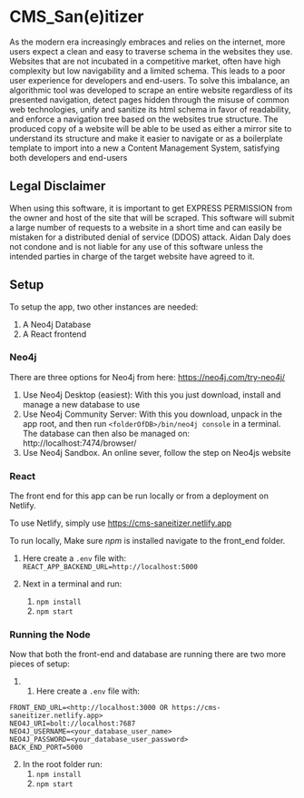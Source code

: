 # CMS_San(e)itizer
As the modern era increasingly embraces and relies on the internet, more users expect a clean and easy to traverse schema in the websites they use. Websites that are not incubated in a competitive market, often have high complexity but low navigability and a limited schema. This leads to a poor user experience for developers and end-users. To solve this imbalance, an algorithmic tool was developed to scrape an entire website regardless of its presented navigation, detect pages hidden through the misuse of common web technologies, unify and sanitize its html schema in favor of readability, and enforce a navigation tree based on the websites true structure. The produced copy of a website will be able to be used as either a mirror site to understand its structure and make it easier to navigate or as a boilerplate template to import into a new a Content Management System, satisfying both developers and end-users

## Legal Disclaimer
When using this software, it is important to get EXPRESS PERMISSION from the owner and host of the site that will be scraped. This software will submit a large number of requests to a website in a short time and can easily be mistaken for a distributed denial of service (DDOS) attack. Aidan Daly does not condone and is not liable for any use of this software unless the intended parties in charge of the target website have agreed to it.

## Setup
To setup the app, two other instances are needed:
1. A Neo4j Database
2. A React frontend

### Neo4j
There are three options for Neo4j from here: https://neo4j.com/try-neo4j/
1. Use Neo4j Desktop (easiest): With this you just download, install and manage a new database to use
2. Use Neo4j Community Server: With this you download, unpack in the app root, and then run `<folderOfDB>/bin/neo4j console` in a terminal. The database can then also be managed on: http://localhost:7474/browser/ 
3. Use Neo4j Sandbox. An online sever, follow the step on Neo4js website

### React
The front end for this app can be run locally or from a deployment on Netlify.

To use Netlify, simply use https://cms-saneitizer.netlify.app 

To run locally, Make sure *npm* is installed navigate to the front_end folder.
1. Here create a `.env` file with:
`REACT_APP_BACKEND_URL=http://localhost:5000`

2. Next in a terminal and run:
   1. `npm install`
   2. `npm start`

### Running the Node

Now that both the front-end and database are running there are two more pieces of setup:
1. 1. Here create a `.env` file with:
```
FRONT_END_URL=<http://localhost:3000 OR https://cms-saneitizer.netlify.app>
NEO4J_URI=bolt://localhost:7687
NEO4J_USERNAME=<your_database_user_name>
NEO4J_PASSWORD=<your_database_user_password>
BACK_END_PORT=5000
```
2. In the root folder run:
   1. `npm install`
   2. `npm start`

